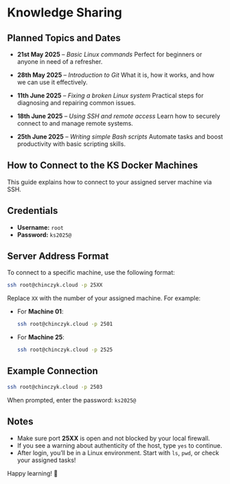 # Knowledge Sharing

## Planned Topics and Dates

- **21st May 2025** – *Basic Linux commands*
  Perfect for beginners or anyone in need of a refresher.

- **28th May 2025** – *Introduction to Git*
  What it is, how it works, and how we can use it effectively.

- **11th June 2025** – *Fixing a broken Linux system*
  Practical steps for diagnosing and repairing common issues.

- **18th June 2025** – *Using SSH and remote access*
  Learn how to securely connect to and manage remote systems.

- **25th June 2025** – *Writing simple Bash scripts*
  Automate tasks and boost productivity with basic scripting skills.

## How to Connect to the KS Docker Machines

This guide explains how to connect to your assigned server machine via SSH.

## Credentials

- **Username:** `root`
- **Password:** `ks2025@`

## Server Address Format

To connect to a specific machine, use the following format:

```bash
ssh root@chinczyk.cloud -p 25XX
```

Replace `XX` with the number of your assigned machine. For example:

- For **Machine 01**:

  ```bash
  ssh root@chinczyk.cloud -p 2501
  ```

- For **Machine 25**:

  ```bash
  ssh root@chinczyk.cloud -p 2525
  ```

## Example Connection

```bash
ssh root@chinczyk.cloud -p 2503
```

When prompted, enter the password: `ks2025@`

## Notes

- Make sure port **25XX** is open and not blocked by your local firewall.
- If you see a warning about authenticity of the host, type `yes` to continue.
- After login, you’ll be in a Linux environment. Start with `ls`, `pwd`, or check your assigned tasks!

Happy learning! 🐧

